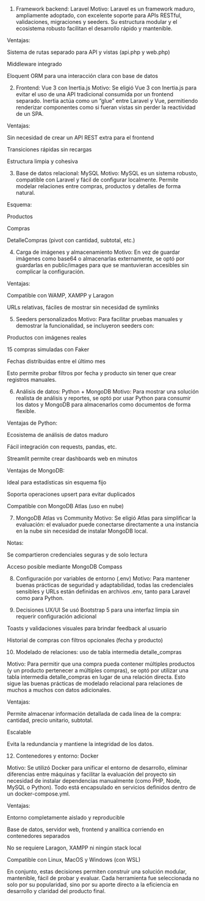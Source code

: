 1. Framework backend: Laravel
Motivo:
Laravel es un framework maduro, ampliamente adoptado, con excelente soporte para APIs RESTful, validaciones, migraciones y seeders. Su estructura modular y el ecosistema robusto facilitan el desarrollo rápido y mantenible.

Ventajas:

Sistema de rutas separado para API y vistas (api.php y web.php)

Middleware integrado

Eloquent ORM para una interacción clara con base de datos

2. Frontend: Vue 3 con Inertia.js
Motivo:
Se eligió Vue 3 con Inertia.js para evitar el uso de una API tradicional consumida por un frontend separado. Inertia actúa como un “glue” entre Laravel y Vue, permitiendo renderizar componentes como si fueran vistas sin perder la reactividad de un SPA.

Ventajas:

Sin necesidad de crear un API REST extra para el frontend

Transiciones rápidas sin recargas

Estructura limpia y cohesiva

3. Base de datos relacional: MySQL
Motivo:
MySQL es un sistema robusto, compatible con Laravel y fácil de configurar localmente. Permite modelar relaciones entre compras, productos y detalles de forma natural.

Esquema:

Productos

Compras

DetalleCompras (pivot con cantidad, subtotal, etc.)

4. Carga de imágenes y almacenamiento
Motivo:
En vez de guardar imágenes como base64 o almacenarlas externamente, se optó por guardarlas en public/images para que se mantuvieran accesibles sin complicar la configuración.

Ventajas:

Compatible con WAMP, XAMPP y Laragon

URLs relativas, fáciles de mostrar sin necesidad de symlinks

5. Seeders personalizados
Motivo:
Para facilitar pruebas manuales y demostrar la funcionalidad, se incluyeron seeders con:

Productos con imágenes reales

15 compras simuladas con Faker

Fechas distribuidas entre el último mes

Esto permite probar filtros por fecha y producto sin tener que crear registros manuales.

6. Análisis de datos: Python + MongoDB
Motivo:
Para mostrar una solución realista de análisis y reportes, se optó por usar Python para consumir los datos y MongoDB para almacenarlos como documentos de forma flexible.

Ventajas de Python:

Ecosistema de análisis de datos maduro

Fácil integración con requests, pandas, etc.

Streamlit permite crear dashboards web en minutos

Ventajas de MongoDB:

Ideal para estadísticas sin esquema fijo

Soporta operaciones upsert para evitar duplicados

Compatible con MongoDB Atlas (uso en nube)

7. MongoDB Atlas vs Community
Motivo:
Se eligió Atlas para simplificar la evaluación: el evaluador puede conectarse directamente a una instancia en la nube sin necesidad de instalar MongoDB local.

Notas:

Se compartieron credenciales seguras y de solo lectura

Acceso posible mediante MongoDB Compass

8. Configuración por variables de entorno (.env)
Motivo:
Para mantener buenas prácticas de seguridad y adaptabilidad, todas las credenciales sensibles y URLs están definidas en archivos .env, tanto para Laravel como para Python.

9. Decisiones UX/UI
Se usó Bootstrap 5 para una interfaz limpia sin requerir configuración adicional

Toasts y validaciones visuales para brindar feedback al usuario

Historial de compras con filtros opcionales (fecha y producto)


10. Modelado de relaciones: uso de tabla intermedia detalle_compras

Motivo:
Para permitir que una compra pueda contener múltiples productos (y un producto pertenecer a múltiples compras), se optó por utilizar una tabla intermedia detalle_compras en lugar de una relación directa. Esto sigue las buenas prácticas de modelado relacional para relaciones de muchos a muchos con datos adicionales.

Ventajas:

Permite almacenar información detallada de cada línea de la compra: cantidad, precio unitario, subtotal.

Escalable

Evita la redundancia y mantiene la integridad de los datos.

12. Contenedores y entorno: Docker

Motivo:
Se utilizó Docker para unificar el entorno de desarrollo, eliminar diferencias entre máquinas y facilitar la evaluación del proyecto sin necesidad de instalar dependencias manualmente (como PHP, Node, MySQL o Python). Todo está encapsulado en servicios definidos dentro de un docker-compose.yml.

Ventajas:

Entorno completamente aislado y reproducible

Base de datos, servidor web, frontend y analítica corriendo en contenedores separados

No se requiere Laragon, XAMPP ni ningún stack local

Compatible con Linux, MacOS y Windows (con WSL)


En conjunto, estas decisiones permiten construir una solución modular, mantenible, fácil de probar y evaluar. Cada herramienta fue seleccionada no solo por su popularidad, sino por su aporte directo a la eficiencia en desarrollo y claridad del producto final.
